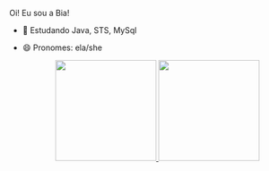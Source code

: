 Oi! Eu sou a Bia!
  
- 🌱 Estudando Java, STS, MySql
- 😄 Pronomes: ela/she
  
  <div align="center">
  <a href="https://github.com/bialocatelli">
  <img height="180em" src="https://github-readme-stats.vercel.app/api?username=bialocatelli&show_icons=true&theme=dracula&include_all_commits=true&count_private=true"/>
  <img height="180em" src="https://github-readme-stats.vercel.app/api/top-langs/?username=bialocatelli&layout=compact&langs_count=7&theme=dracula"/>
</div>

  
